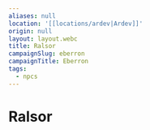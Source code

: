 ```yaml
---
aliases: null
location: '[[locations/ardev|Ardev]]'
origin: null
layout: layout.webc
title: Ralsor
campaignSlug: eberron
campaignTitle: Eberron
tags:
  - npcs
---
```

# Ralsor
